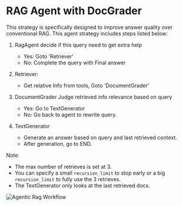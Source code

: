 # RAG Agent with DocGrader

This strategy is specifically designed to improve answer quality over conventional RAG.
This agent strategy includes steps listed below:

1. RagAgent
   decide if this query need to get extra help

   - Yes: Goto 'Retriever'
   - No: Complete the query with Final answer

2. Retriever:

   - Get relative Info from tools, Goto 'DocumentGrader'

3. DocumentGrader
   Judge retrieved info relevance based on query

   - Yes: Go to TextGenerator
   - No: Go back to agent to rewrite query.

4. TextGenerator
   - Generate an answer based on query and last retrieved context.
   - After generation, go to END.

Note:

- The max number of retrieves is set at 3.
- You can specify a small `recursion_limit` to stop early or a big `recursion_limit` to fully use the 3 retrieves.
- The TextGenerator only looks at the last retrieved docs.

![Agentic Rag Workflow](https://blog.langchain.dev/content/images/size/w1000/2024/02/image-16.png)
